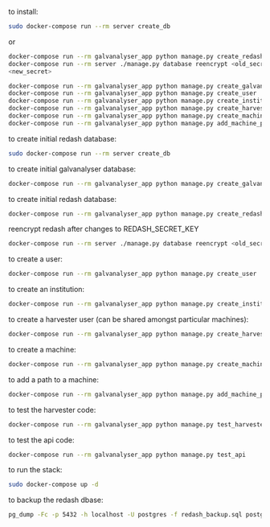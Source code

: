to install:


```bash
sudo docker-compose run --rm server create_db
```
or

```bash
docker-compose run --rm galvanalyser_app python manage.py create_redash_db
docker-compose run --rm server ./manage.py database reencrypt <old_secret> 
<new_secret>
```

```bash
docker-compose run --rm galvanalyser_app python manage.py create_galvanalyser_db
docker-compose run --rm galvanalyser_app python manage.py create_user
docker-compose run --rm galvanalyser_app python manage.py create_institution
docker-compose run --rm galvanalyser_app python manage.py create_harvester
docker-compose run --rm galvanalyser_app python manage.py create_machine_id
docker-compose run --rm galvanalyser_app python manage.py add_machine_path
```




to create initial redash database:

```bash
sudo docker-compose run --rm server create_db
```

to create initial galvanalyser database:

```bash
docker-compose run --rm galvanalyser_app python manage.py create_galvanalyser_db
```

to create initial redash database:

```bash
docker-compose run --rm galvanalyser_app python manage.py create_redash_db
```

reencrypt redash after changes to REDASH_SECRET_KEY

```bash
docker-compose run --rm server ./manage.py database reencrypt <old_secret> <new_secret>
```

to create a user:

```bash
docker-compose run --rm galvanalyser_app python manage.py create_user
```

to create an institution:

```bash
docker-compose run --rm galvanalyser_app python manage.py create_institution
```

to create a harvester user (can be shared amongst particular machines):

```bash
docker-compose run --rm galvanalyser_app python manage.py create_harvester
```

to create a machine:

```bash
docker-compose run --rm galvanalyser_app python manage.py create_machine_id
```

to add a path to a machine:

```bash
docker-compose run --rm galvanalyser_app python manage.py add_machine_path
```

to test the harvester code:

```bash
docker-compose run --rm galvanalyser_app python manage.py test_harvester
```

to test the api code:

```bash
docker-compose run --rm galvanalyser_app python manage.py test_api
```

to run the stack:

```bash
sudo docker-compose up -d
```

to backup the redash dbase:

```bash
pg_dump -Fc -p 5432 -h localhost -U postgres -f redash_backup.sql postgres 
```
